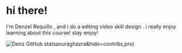 # hi there! 

I'm Denzel Requillo , and i do a editing video skill design . 
i really enjoy learning about this course! stay enjoy! 

![Denz GitHub stats](https://github-readme-stats.vercel.app/api?username=denzrequillo)anuraghazra&hide=contribs,prs)

